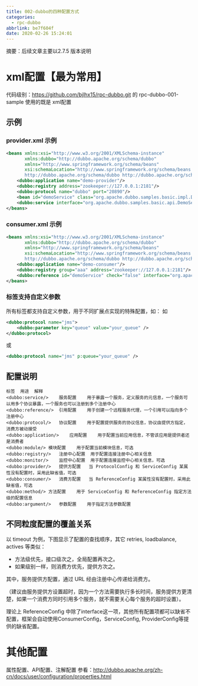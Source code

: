 ```yaml
---
title: 002-dubbo的四种配置方式
categories:
  - rpc-dubbo
abbrlink: be7f604f
date: 2020-02-26 15:24:01
---
```


摘要：后续文章主要以2.7.5 版本说明
<!-- more -->

# xml配置【最为常用】
代码级别：https://github.com/bjlhx15/rpc-dubbo.git 的 rpc-dubbo-001-sample
使用的既是 xml配置
## 示例

### provider.xml 示例
```xml
<beans xmlns:xsi="http://www.w3.org/2001/XMLSchema-instance"
       xmlns:dubbo="http://dubbo.apache.org/schema/dubbo"
       xmlns="http://www.springframework.org/schema/beans"
       xsi:schemaLocation="http://www.springframework.org/schema/beans http://www.springframework.org/schema/beans/spring-beans.xsd
       http://dubbo.apache.org/schema/dubbo http://dubbo.apache.org/schema/dubbo/dubbo.xsd">
    <dubbo:application name="demo-provider"/>
    <dubbo:registry address="zookeeper://127.0.0.1:2181"/>
    <dubbo:protocol name="dubbo" port="20890"/>
    <bean id="demoService" class="org.apache.dubbo.samples.basic.impl.DemoServiceImpl"/>
    <dubbo:service interface="org.apache.dubbo.samples.basic.api.DemoService" ref="demoService"/>
</beans>
```

### consumer.xml 示例
```xml
<beans xmlns:xsi="http://www.w3.org/2001/XMLSchema-instance"
       xmlns:dubbo="http://dubbo.apache.org/schema/dubbo"
       xmlns="http://www.springframework.org/schema/beans"
       xsi:schemaLocation="http://www.springframework.org/schema/beans http://www.springframework.org/schema/beans/spring-beans.xsd
       http://dubbo.apache.org/schema/dubbo http://dubbo.apache.org/schema/dubbo/dubbo.xsd">
    <dubbo:application name="demo-consumer"/>
    <dubbo:registry group="aaa" address="zookeeper://127.0.0.1:2181"/>
    <dubbo:reference id="demoService" check="false" interface="org.apache.dubbo.samples.basic.api.DemoService"/>
</beans>
```

### 标签支持自定义参数
所有标签都支持自定义参数，用于不同扩展点实现的特殊配置，如：
如
```xml
<dubbo:protocol name="jms">
    <dubbo:parameter key="queue" value="your_queue" />
</dubbo:protocol>
```
或
```xml
<dubbo:protocol name="jms" p:queue="your_queue" />  
```

## 配置说明
```
标签	用途	解释
<dubbo:service/>	服务配置	用于暴露一个服务，定义服务的元信息，一个服务可以用多个协议暴露，一个服务也可以注册到多个注册中心
<dubbo:reference/>	引用配置	用于创建一个远程服务代理，一个引用可以指向多个注册中心
<dubbo:protocol/>	协议配置	用于配置提供服务的协议信息，协议由提供方指定，消费方被动接受
<dubbo:application/>	应用配置	用于配置当前应用信息，不管该应用是提供者还是消费者
<dubbo:module/>	模块配置	用于配置当前模块信息，可选
<dubbo:registry/>	注册中心配置	用于配置连接注册中心相关信息
<dubbo:monitor/>	监控中心配置	用于配置连接监控中心相关信息，可选
<dubbo:provider/>	提供方配置	当 ProtocolConfig 和 ServiceConfig 某属性没有配置时，采用此缺省值，可选
<dubbo:consumer/>	消费方配置	当 ReferenceConfig 某属性没有配置时，采用此缺省值，可选
<dubbo:method/>	方法配置	用于 ServiceConfig 和 ReferenceConfig 指定方法级的配置信息
<dubbo:argument/>	参数配置	用于指定方法参数配置
```

## 不同粒度配置的覆盖关系
以 timeout 为例，下图显示了配置的查找顺序，其它 retries, loadbalance, actives 等类似：
- 方法级优先，接口级次之，全局配置再次之。
- 如果级别一样，则消费方优先，提供方次之。

其中，服务提供方配置，通过 URL 经由注册中心传递给消费方。

（建议由服务提供方设置超时，因为一个方法需要执行多长时间，服务提供方更清楚，如果一个消费方同时引用多个服务，就不需要关心每个服务的超时设置）。

理论上 ReferenceConfig 中除了interface这一项，其他所有配置项都可以缺省不配置，框架会自动使用ConsumerConfig，ServiceConfig, ProviderConfig等提供的缺省配置。

# 其他配置
属性配置、API配置、注解配置
参看：http://dubbo.apache.org/zh-cn/docs/user/configuration/properties.html








